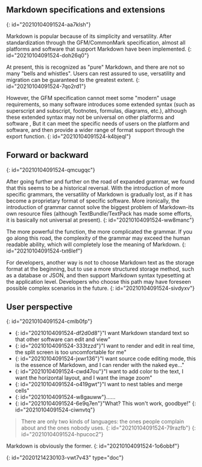 ## Markdown specifications and extensions
{: id="20210104091524-aa7klsh"}

Markdown is popular because of its simplicity and versatility. After standardization through the GFM/CommonMark specification, almost all platforms and software that support Markdown have been implemented.
{: id="20210104091524-doh26q0"}

At present, this is recognized as "pure" Markdown, and there are not so many "bells and whistles". Users can rest assured to use, versatility and migration can be guaranteed to the greatest extent.
{: id="20210104091524-7qo2rd1"}

However, the GFM specification cannot meet some "modern" usage requirements, so many software introduces some extended syntax (such as superscript and subscript, footnotes, formulas, diagrams, etc.), although these extended syntax may not be universal on other platforms and software , But it can meet the specific needs of users on the platform and software, and then provide a wider range of format support through the export function.
{: id="20210104091524-k4bjeql"}

## Forward or backward
{: id="20210104091524-qmcugqc"}

After going further and further on the road of expanded grammar, we found that this seems to be a historical reversal. With the introduction of more specific grammars, the versatility of Markdown is gradually lost, as if it has become a proprietary format of specific software. More ironically, the introduction of grammar cannot solve the biggest problem of Markdown-its own resource files (although TextBundle/TextPack has made some efforts, it is basically not universal at present).
{: id="20210104091524-ww8manc"}

The more powerful the function, the more complicated the grammar. If you go along this road, the complexity of the grammar may exceed the human readable ability, which will completely lose the meaning of Markdown.
{: id="20210104091524-txt6lef"}

For developers, another way is not to choose Markdown text as the storage format at the beginning, but to use a more structured storage method, such as a database or JSON, and then support Markdown syntax typesetting at the application level. Developers who choose this path may have foreseen possible complex scenarios in the future.
{: id="20210104091524-sivdyxv"}

## User perspective
{: id="20210104091524-cmlb0fp"}

* {: id="20210104091524-df2d0d8"}"I want Markdown standard text so that other software can edit and view"
* {: id="20210104091524-333tzzd"}"I want to render and edit in real time, the split screen is too uncomfortable for me"
* {: id="20210104091524-jxwr136"}"I want source code editing mode, this is the essence of Markdown, and I can render with the naked eye..."
* {: id="20210104091524-cwd47ou"}"I want to add color to the text, I want the horizontal layout, and I want the image zoom"
* {: id="20210104091524-o419gwt"}"I want to nest tables and merge cells"
* {: id="20210104091524-w8gauww"}……
* {: id="20210104091524-6e9q7en"}"What? This won't work, goodbye!"
{: id="20210104091524-ciwnvtq"}

> There are only two kinds of languages: the ones people complain about and the ones nobody uses.
> {: id="20210104091524-79razfb"}
{: id="20210104091524-hpucoc2"}

Markdown is obviously the former.
{: id="20210104091524-1o6obbf"}


{: id="20201214230103-vwt7v43" type="doc"}

